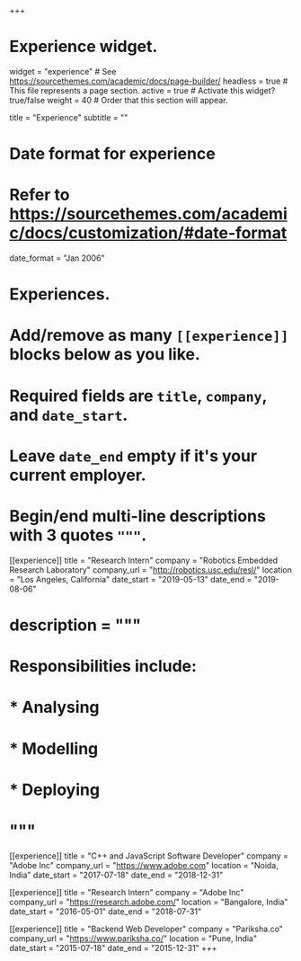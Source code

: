 +++
# Experience widget.
widget = "experience"  # See https://sourcethemes.com/academic/docs/page-builder/
headless = true  # This file represents a page section.
active = true  # Activate this widget? true/false
weight = 40  # Order that this section will appear.

title = "Experience"
subtitle = ""

# Date format for experience
#   Refer to https://sourcethemes.com/academic/docs/customization/#date-format
date_format = "Jan 2006"

# Experiences.
#   Add/remove as many `[[experience]]` blocks below as you like.
#   Required fields are `title`, `company`, and `date_start`.
#   Leave `date_end` empty if it's your current employer.
#   Begin/end multi-line descriptions with 3 quotes `"""`.
[[experience]]
  title = "Research Intern"
  company = "Robotics Embedded Research Laboratory"
  company_url = "http://robotics.usc.edu/resl/"
  location = "Los Angeles, California"
  date_start = "2019-05-13"
  date_end = "2019-08-06"
  # description = """
  #   Responsibilities include:
  #   * Analysing
  #   * Modelling
  #   * Deploying
  # """

[[experience]]
  title = "C++ and JavaScript Software Developer"
  company = "Adobe Inc"
  company_url = "https://www.adobe.com"
  location = "Noida, India"
  date_start = "2017-07-18"
  date_end = "2018-12-31"

[[experience]]
  title = "Research Intern"
  company = "Adobe Inc"
  company_url = "https://research.adobe.com/"
  location = "Bangalore, India"
  date_start = "2016-05-01"
  date_end = "2018-07-31"

[[experience]]
  title = "Backend Web Developer"
  company = "Pariksha.co"
  company_url = "https://www.pariksha.co/"
  location = "Pune, India"
  date_start = "2015-07-18"
  date_end = "2015-12-31"
+++
